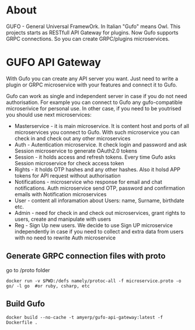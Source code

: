 # About
GUFO - General Universal FramewOrk. In Italian "Gufo" means Owl. This projects starts as RESTfull API Gateway for plugins. Now Gufo supports GRPC connections. So you can create GRPC/plugins microservices.

# GUFO API Gateway

With Gufo you can create any API server you want. Just need to write a plugin or GRPC microservice with your features and connect it to Gufo.

Gufo can work as single and independent server in case if you do not need authorisation. For example you can connect to Gufo any gufo-compatible  microserivice for personal use. In other case, if you need to be youtrised you should use next microservices:

- Masterservice - it is main microservice. It is content host and ports of all microservices you connect to Gufo. With such microservice you can check in and check out any other microservices
- Auth - Autentication microservice. It check login and password and ask Session microservice to generate OAuth2.0 tokens
- Session - it holds access and refresh tokens. Every time Gufo asks Session microservice for check access token
- Rights - it holds OTP hashes and any other hashes. Also it holsd APP tokens for API request without authorisation
- Notifications - microservice who response for email and chat notifications. Auth microservice send OTP, password and confirmation emails with Notification microservices
- User -  content all inforamation about Users: name, Surname, birthdate etc.
- Admin - need for check in and check out microservices, grant rights to users, create and manipulate with users
- Reg - Sign Up new users. We decide to use Sign UP microservice independently in case if you need to collect and extra data from users with no need to rewrite Auth microservice

## Generate GRPC connection files with proto

go to /proto folder
```docker
docker run -v $PWD:/defs namely/protoc-all -f microservice.proto -o go/ -l go  #or ruby, csharp, etc
```

## Build Gufo

```docker
docker build --no-cache -t amyerp/gufo-api-gateway:latest -f Dockerfile .
```
